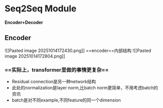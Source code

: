 # Seq2Seq Module

__Encoder+Decoder__

## Encoder

![[Pasted image 20251014172430.png]]
==encoder==内部结构
![[Pasted image 20251014172804.png]]
### ==实际上，transformer里做的事情更复杂==

- Residual connection是另一种network结构
- 此处的normalization是layer norm,比batch norm更简单，不用考虑batch的资讯
- batch是对不同example,不同feature的同一个dimension